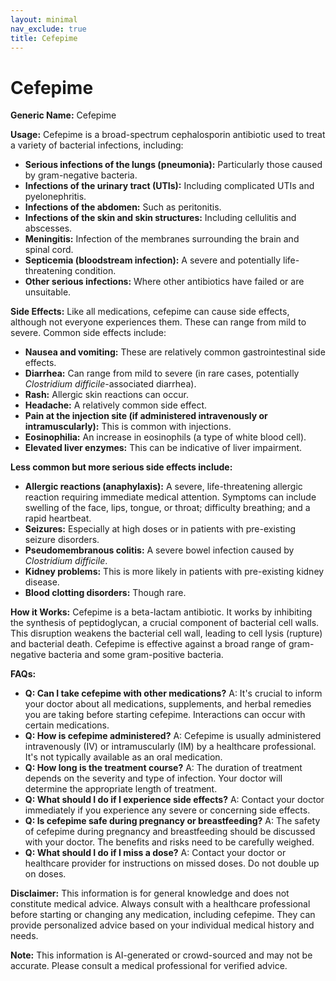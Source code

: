 ```yaml
---
layout: minimal
nav_exclude: true
title: Cefepime
---
```


# Cefepime

**Generic Name:** Cefepime

**Usage:** Cefepime is a broad-spectrum cephalosporin antibiotic used to treat a variety of bacterial infections, including:

* **Serious infections of the lungs (pneumonia):** Particularly those caused by gram-negative bacteria.
* **Infections of the urinary tract (UTIs):** Including complicated UTIs and pyelonephritis.
* **Infections of the abdomen:** Such as peritonitis.
* **Infections of the skin and skin structures:** Including cellulitis and abscesses.
* **Meningitis:** Infection of the membranes surrounding the brain and spinal cord.
* **Septicemia (bloodstream infection):**  A severe and potentially life-threatening condition.
* **Other serious infections:** Where other antibiotics have failed or are unsuitable.


**Side Effects:** Like all medications, cefepime can cause side effects, although not everyone experiences them.  These can range from mild to severe. Common side effects include:

* **Nausea and vomiting:** These are relatively common gastrointestinal side effects.
* **Diarrhea:**  Can range from mild to severe (in rare cases, potentially *Clostridium difficile*-associated diarrhea).
* **Rash:** Allergic skin reactions can occur.
* **Headache:**  A relatively common side effect.
* **Pain at the injection site (if administered intravenously or intramuscularly):**  This is common with injections.
* **Eosinophilia:** An increase in eosinophils (a type of white blood cell).
* **Elevated liver enzymes:**  This can be indicative of liver impairment.

**Less common but more serious side effects include:**

* **Allergic reactions (anaphylaxis):**  A severe, life-threatening allergic reaction requiring immediate medical attention.  Symptoms can include swelling of the face, lips, tongue, or throat; difficulty breathing; and a rapid heartbeat.
* **Seizures:** Especially at high doses or in patients with pre-existing seizure disorders.
* **Pseudomembranous colitis:** A severe bowel infection caused by *Clostridium difficile*.
* **Kidney problems:**  This is more likely in patients with pre-existing kidney disease.
* **Blood clotting disorders:** Though rare.

**How it Works:** Cefepime is a beta-lactam antibiotic.  It works by inhibiting the synthesis of peptidoglycan, a crucial component of bacterial cell walls.  This disruption weakens the bacterial cell wall, leading to cell lysis (rupture) and bacterial death. Cefepime is effective against a broad range of gram-negative bacteria and some gram-positive bacteria.


**FAQs:**

* **Q: Can I take cefepime with other medications?** A:  It's crucial to inform your doctor about all medications, supplements, and herbal remedies you are taking before starting cefepime.  Interactions can occur with certain medications.
* **Q: How is cefepime administered?** A: Cefepime is usually administered intravenously (IV) or intramuscularly (IM) by a healthcare professional.  It's not typically available as an oral medication.
* **Q: How long is the treatment course?** A: The duration of treatment depends on the severity and type of infection. Your doctor will determine the appropriate length of treatment.
* **Q: What should I do if I experience side effects?** A: Contact your doctor immediately if you experience any severe or concerning side effects.
* **Q: Is cefepime safe during pregnancy or breastfeeding?** A: The safety of cefepime during pregnancy and breastfeeding should be discussed with your doctor.  The benefits and risks need to be carefully weighed.
* **Q: What should I do if I miss a dose?** A: Contact your doctor or healthcare provider for instructions on missed doses.  Do not double up on doses.


**Disclaimer:** This information is for general knowledge and does not constitute medical advice.  Always consult with a healthcare professional before starting or changing any medication, including cefepime.  They can provide personalized advice based on your individual medical history and needs.


**Note:** This information is AI-generated or crowd-sourced and may not be accurate. Please consult a medical professional for verified advice.